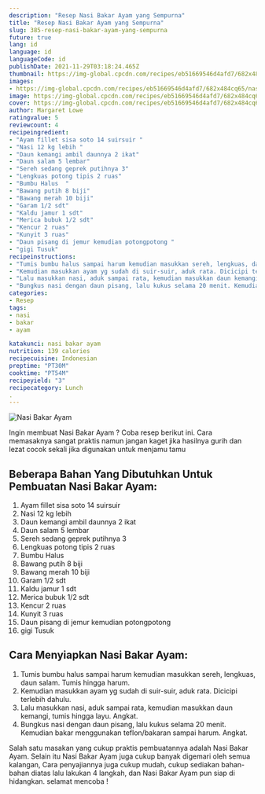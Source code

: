 ```yaml
---
description: "Resep Nasi Bakar Ayam yang Sempurna"
title: "Resep Nasi Bakar Ayam yang Sempurna"
slug: 385-resep-nasi-bakar-ayam-yang-sempurna
future: true
lang: id
language: id
languageCode: id
publishDate: 2021-11-29T03:18:24.465Z 
thumbnail: https://img-global.cpcdn.com/recipes/eb51669546d4afd7/682x484cq65/nasi-bakar-ayam-foto-resep-utama.png
images:
- https://img-global.cpcdn.com/recipes/eb51669546d4afd7/682x484cq65/nasi-bakar-ayam-foto-resep-utama.png
image: https://img-global.cpcdn.com/recipes/eb51669546d4afd7/682x484cq65/nasi-bakar-ayam-foto-resep-utama.png
cover: https://img-global.cpcdn.com/recipes/eb51669546d4afd7/682x484cq65/nasi-bakar-ayam-foto-resep-utama.png
author: Margaret Lowe
ratingvalue: 5
reviewcount: 4
recipeingredient:
- "Ayam fillet sisa soto 14 suirsuir "
- "Nasi 12 kg lebih "
- "Daun kemangi ambil daunnya 2 ikat"
- "Daun salam 5 lembar"
- "Sereh sedang geprek putihnya 3"
- "Lengkuas potong tipis 2 ruas"
- "Bumbu Halus  "
- "Bawang putih 8 biji"
- "Bawang merah 10 biji"
- "Garam 1/2 sdt"
- "Kaldu jamur 1 sdt"
- "Merica bubuk 1/2 sdt"
- "Kencur 2 ruas"
- "Kunyit 3 ruas"
- "Daun pisang di jemur kemudian potongpotong "
- "gigi Tusuk"
recipeinstructions:
- "Tumis bumbu halus sampai harum kemudian masukkan sereh, lengkuas, daun salam. Tumis hingga harum."
- "Kemudian masukkan ayam yg sudah di suir-suir, aduk rata. Dicicipi terlebih dahulu."
- "Lalu masukkan nasi, aduk sampai rata, kemudian masukkan daun kemangi, tumis hingga layu. Angkat."
- "Bungkus nasi dengan daun pisang, lalu kukus selama 20 menit. Kemudian bakar menggunakan teflon/bakaran sampai harum. Angkat."
categories:
- Resep
tags:
- nasi
- bakar
- ayam

katakunci: nasi bakar ayam 
nutrition: 139 calories
recipecuisine: Indonesian
preptime: "PT30M"
cooktime: "PT54M"
recipeyield: "3"
recipecategory: Lunch
. 
---
```



![Nasi Bakar Ayam](https://img-global.cpcdn.com/recipes/eb51669546d4afd7/682x484cq65/nasi-bakar-ayam-foto-resep-utama.png)

Ingin membuat Nasi Bakar Ayam ? Coba resep berikut ini. Cara memasaknya sangat praktis namun jangan kaget jika hasilnya gurih dan lezat cocok sekali jika digunakan untuk menjamu tamu

<!--inarticleads1-->

## Beberapa Bahan Yang Dibutuhkan Untuk Pembuatan Nasi Bakar Ayam:

1. Ayam fillet sisa soto 14 suirsuir 
1. Nasi 12 kg lebih 
1. Daun kemangi ambil daunnya 2 ikat
1. Daun salam 5 lembar
1. Sereh sedang geprek putihnya 3
1. Lengkuas potong tipis 2 ruas
1. Bumbu Halus  
1. Bawang putih 8 biji
1. Bawang merah 10 biji
1. Garam 1/2 sdt
1. Kaldu jamur 1 sdt
1. Merica bubuk 1/2 sdt
1. Kencur 2 ruas
1. Kunyit 3 ruas
1. Daun pisang di jemur kemudian potongpotong 
1. gigi Tusuk



<!--inarticleads2-->

## Cara Menyiapkan Nasi Bakar Ayam:

1. Tumis bumbu halus sampai harum kemudian masukkan sereh, lengkuas, daun salam. Tumis hingga harum.
1. Kemudian masukkan ayam yg sudah di suir-suir, aduk rata. Dicicipi terlebih dahulu.
1. Lalu masukkan nasi, aduk sampai rata, kemudian masukkan daun kemangi, tumis hingga layu. Angkat.
1. Bungkus nasi dengan daun pisang, lalu kukus selama 20 menit. Kemudian bakar menggunakan teflon/bakaran sampai harum. Angkat.




Salah satu masakan yang cukup praktis pembuatannya adalah  Nasi Bakar Ayam. Selain itu  Nasi Bakar Ayam  juga cukup banyak digemari oleh semua kalangan, Cara penyajiannya juga cukup mudah, cukup sediakan bahan-bahan diatas lalu lakukan 4 langkah, dan  Nasi Bakar Ayam  pun siap di hidangkan. selamat mencoba !
